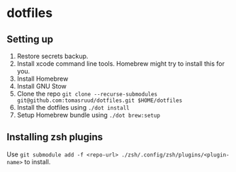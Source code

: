 # dotfiles

## Setting up

1. Restore secrets backup.
1. Install xcode command line tools. Homebrew might try to install this for you.
1. Install Homebrew
1. Install GNU Stow
1. Clone the repo `git clone --recurse-submodules git@github.com:tomasruud/dotfiles.git $HOME/dotfiles`
1. Install the dotfiles using `./dot install`
1. Setup Homebrew bundle using `./dot brew:setup`

## Installing zsh plugins
Use `git submodule add -f <repo-url> ./zsh/.config/zsh/plugins/<plugin-name>` to install.

